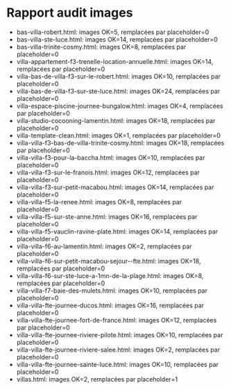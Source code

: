 # Rapport audit images

- bas-villa-robert.html: images OK=5, remplacées par placeholder=0
- bas-villa-ste-luce.html: images OK=14, remplacées par placeholder=0
- bas-villa-trinite-cosmy.html: images OK=8, remplacées par placeholder=0
- villa-appartement-f3-trenelle-location-annuelle.html: images OK=14, remplacées par placeholder=0
- villa-bas-de-villa-f3-sur-le-robert.html: images OK=10, remplacées par placeholder=0
- villa-bas-de-villa-f3-sur-ste-luce.html: images OK=24, remplacées par placeholder=0
- villa-espace-piscine-journee-bungalow.html: images OK=4, remplacées par placeholder=0
- villa-studio-cocooning-lamentin.html: images OK=18, remplacées par placeholder=0
- villa-template-clean.html: images OK=1, remplacées par placeholder=0
- villa-villa-f3-bas-de-villa-trinite-cosmy.html: images OK=18, remplacées par placeholder=0
- villa-villa-f3-pour-la-baccha.html: images OK=10, remplacées par placeholder=0
- villa-villa-f3-sur-le-franois.html: images OK=12, remplacées par placeholder=0
- villa-villa-f3-sur-petit-macabou.html: images OK=14, remplacées par placeholder=0
- villa-villa-f5-la-renee.html: images OK=8, remplacées par placeholder=0
- villa-villa-f5-sur-ste-anne.html: images OK=16, remplacées par placeholder=0
- villa-villa-f5-vauclin-ravine-plate.html: images OK=14, remplacées par placeholder=0
- villa-villa-f6-au-lamentin.html: images OK=2, remplacées par placeholder=0
- villa-villa-f6-sur-petit-macabou-sejour--fte.html: images OK=18, remplacées par placeholder=0
- villa-villa-f6-sur-ste-luce-a-1mn-de-la-plage.html: images OK=8, remplacées par placeholder=0
- villa-villa-f7-baie-des-mulets.html: images OK=10, remplacées par placeholder=0
- villa-villa-fte-journee-ducos.html: images OK=16, remplacées par placeholder=0
- villa-villa-fte-journee-fort-de-france.html: images OK=12, remplacées par placeholder=0
- villa-villa-fte-journee-riviere-pilote.html: images OK=10, remplacées par placeholder=0
- villa-villa-fte-journee-riviere-salee.html: images OK=2, remplacées par placeholder=0
- villa-villa-fte-journee-sainte-luce.html: images OK=10, remplacées par placeholder=0
- villas.html: images OK=2, remplacées par placeholder=1
